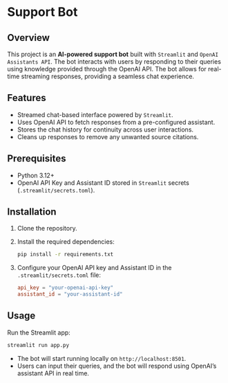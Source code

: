 # Support Bot

## Overview

This project is an **AI-powered support bot** built with `Streamlit` and `OpenAI Assistants API`. The bot interacts with users by responding to their queries using knowledge provided through the OpenAI API. The bot allows for real-time streaming responses, providing a seamless chat experience.

## Features

-   Streamed chat-based interface powered by `Streamlit`.
-   Uses OpenAI API to fetch responses from a pre-configured assistant.
-   Stores the chat history for continuity across user interactions.
-   Cleans up responses to remove any unwanted source citations.

## Prerequisites

-   Python 3.12+
-   OpenAI API Key and Assistant ID stored in `Streamlit` secrets (`.streamlit/secrets.toml`).

## Installation

1. Clone the repository.
2. Install the required dependencies:

    ```bash
    pip install -r requirements.txt
    ```

3. Configure your OpenAI API key and Assistant ID in the `.streamlit/secrets.toml` file:

    ```toml
    api_key = "your-openai-api-key"
    assistant_id = "your-assistant-id"
    ```

## Usage

Run the Streamlit app:

```bash
streamlit run app.py
```

-   The bot will start running locally on `http://localhost:8501`.
-   Users can input their queries, and the bot will respond using OpenAI’s assistant API in real time.
